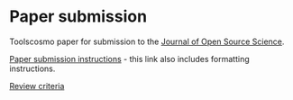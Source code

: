 # Paper submission

Toolscosmo paper for submission to the [Journal of Open Source Science](https://joss.theoj.org/).

[Paper submission instructions](https://joss.readthedocs.io/en/latest/submitting.html) -
this link also includes formatting instructions.

[Review criteria](https://joss.readthedocs.io/en/latest/review_criteria.html)